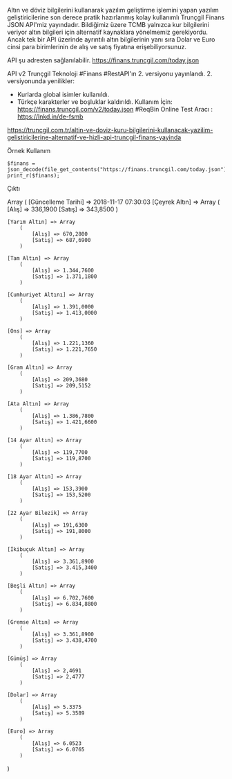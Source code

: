 Altın ve döviz bilgilerini kullanarak yazılım geliştirme işlemini yapan yazılım geliştiricilerine son derece pratik hazırlanmış kolay kullanımlı Trunçgil Finans JSON API'miz yayındadır. Bildiğimiz üzere TCMB yalnızca kur bilgilerini veriyor altın bilgileri için alternatif kaynaklara yönelmemiz gerekiyordu. Ancak tek bir API üzerinde ayrıntılı altın bilgilerinin yanı sıra Dolar ve Euro cinsi para birimlerinin de alış ve satış fiyatına erişebiliyorsunuz. 

API şu adresten sağlanılabilir.
https://finans.truncgil.com/today.json

API v2
Trunçgil Teknoloji #Finans #RestAPI'ın 2. versiyonu yayınlandı.
2. versiyonunda yenilikler:
- Kurlarda global isimler kullanıldı.
- Türkçe karakterler ve boşluklar kaldırıldı.
Kullanım İçin:
https://finans.truncgil.com/v2/today.json
#ReqBin Online Test Aracı : https://lnkd.in/de-fsmb

https://truncgil.com.tr/altin-ve-doviz-kuru-bilgilerini-kullanacak-yazilim-gelistiricilerine-alternatif-ve-hizli-api-truncgil-finans-yayinda

Örnek Kullanım

    $finans = json_decode(file_get_contents("https://finans.truncgil.com/today.json"),true);
    print_r($finans);


Çıktı


Array
(
    [Güncelleme Tarihi] => 2018-11-17 07:30:03
    [Çeyrek Altın] => Array
        (
            [Alış] => 336,1900
            [Satış] => 343,8500
        )

    [Yarım Altın] => Array
        (
            [Alış] => 670,2800
            [Satış] => 687,6900
        )

    [Tam Altın] => Array
        (
            [Alış] => 1.344,7600
            [Satış] => 1.371,1800
        )

    [Cumhuriyet Altını] => Array
        (
            [Alış] => 1.391,0000
            [Satış] => 1.413,0000
        )

    [Ons] => Array
        (
            [Alış] => 1.221,1360
            [Satış] => 1.221,7650
        )

    [Gram Altın] => Array
        (
            [Alış] => 209,3680
            [Satış] => 209,5152
        )

    [Ata Altın] => Array
        (
            [Alış] => 1.386,7800
            [Satış] => 1.421,6600
        )

    [14 Ayar Altın] => Array
        (
            [Alış] => 119,7700
            [Satış] => 119,8700
        )

    [18 Ayar Altın] => Array
        (
            [Alış] => 153,3900
            [Satış] => 153,5200
        )

    [22 Ayar Bilezik] => Array
        (
            [Alış] => 191,6300
            [Satış] => 191,8000
        )

    [İkibuçuk Altın] => Array
        (
            [Alış] => 3.361,8900
            [Satış] => 3.415,3400
        )

    [Beşli Altın] => Array
        (
            [Alış] => 6.702,7600
            [Satış] => 6.834,8800
        )

    [Gremse Altın] => Array
        (
            [Alış] => 3.361,8900
            [Satış] => 3.438,4700
        )

    [Gümüş] => Array
        (
            [Alış] => 2,4691
            [Satış] => 2,4777
        )

    [Dolar] => Array
        (
            [Alış] => 5.3375
            [Satış] => 5.3589
        )

    [Euro] => Array
        (
            [Alış] => 6.0523
            [Satış] => 6.0765
        )

)
